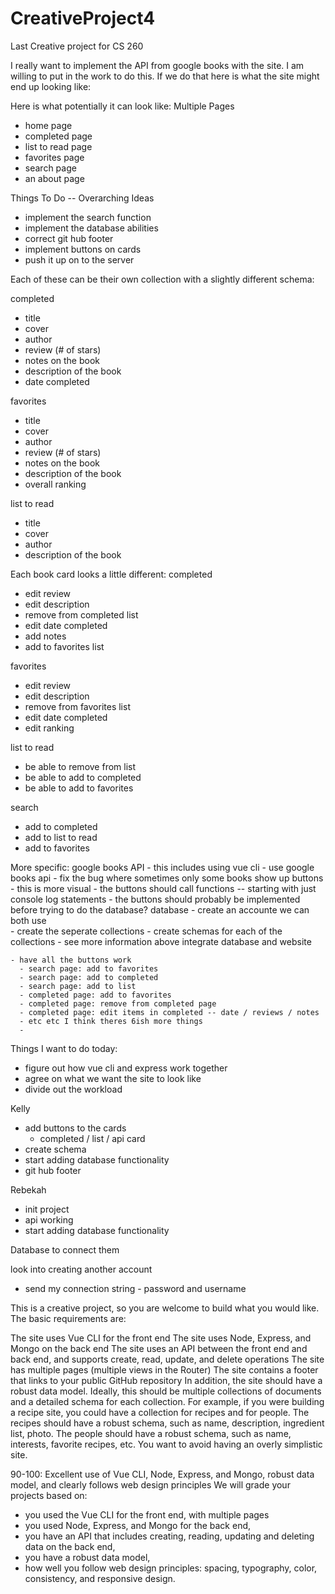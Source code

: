 # CreativeProject4
Last Creative project for CS 260


I really want to implement the API from google books with the site. I am willing to put in the work to do this.
If we do that here is what the site might end up looking like: 

Here is what potentially it can look like:
Multiple Pages
 - home page
 - completed page
 - list to read page
 - favorites page
 - search page
 - an about page
 
 Things To Do -- Overarching Ideas
  - implement the search function
  - implement the database abilities
  - correct git hub footer
  - implement buttons on cards
  - push it up on to the server
  
 
 
 Each of these can be their own collection with a slightly different schema:
 
  completed
   - title
   - cover
   - author
   - review (# of stars)
   - notes on the book
   - description of the book
   - date completed

  favorites
   - title
   - cover
   - author
   - review (# of stars)
   - notes on the book
   - description of the book
   - overall ranking


  list to read
   - title
   - cover
   - author
   - description of the book

Each book card looks a little different:
 completed
   - edit review
   - edit description
   - remove from completed list
   - edit date completed
   - add notes
   - add to favorites list
 
 favorites
   - edit review
   - edit description
   - remove from favorites list
   - edit date completed
   - edit ranking
 
 list to read
   - be able to remove from list
   - be able to add to completed
   - be able to add to favorites
 
 search
   - add to completed
   - add to list to read
   - add to favorites
 

More specific:
google books API
     - this includes using vue cli
     - use google books api
     - fix the bug where sometimes only some books show up
buttons
     - this is more visual
     - the buttons should call functions -- starting with just console log statements
     - the buttons should probably be implemented before trying to do the database?
 database
    - create an accounte we can both use   
    - create the seperate collections
    - create schemas for each of the collections
    - see more information above
integrate database and website


    - have all the buttons work
      - search page: add to favorites
      - search page: add to completed
      - search page: add to list
      - completed page: add to favorites
      - completed page: remove from completed page
      - completed page: edit items in completed -- date / reviews / notes
      - etc etc I think theres 6ish more things
      - 





Things I want to do today:
  - figure out how vue cli and express work together
  - agree on what we want the site to look like
  - divide out the workload
  




Kelly
 - add buttons to the cards
 	- completed / list / api card 
 - create schema
 - start adding database functionality
 - git hub footer

Rebekah
- init project 
- api working
- start adding database functionality
 

Database to connect them


look into creating another account

- send my connection string - password and username






This is a creative project, so you are welcome to build what you would like. The basic requirements are:

The site uses Vue CLI for the front end
The site uses Node, Express, and Mongo on the back end
The site uses an API between the front end and back end, and supports create, read, update, and delete operations
The site has multiple pages (multiple views in the Router)
The site contains a footer that links to your public GitHub repository
In addition, the site should have a robust data model. Ideally, this should be multiple collections of documents and a detailed schema for each collection. For example, if you were building a recipe site, you could have a collection for recipes and for people. The recipes should have a robust schema, such as name, description, ingredient list, photo. The people should have a robust schema, such as name, interests, favorite recipes, etc.  You want to avoid having an overly simplistic site.


90-100: Excellent use of Vue CLI, Node, Express, and Mongo, robust data model, and clearly follows web design principles
We will grade your projects based on:
 - you used the Vue CLI for the front end, with multiple pages
 - you used Node, Express, and Mongo for the back end,
 - you have an API that includes creating, reading, updating and deleting data on the back end,
 - you have a robust data model,
 - how well you follow web design principles: spacing, typography, color, consistency, and responsive design.
